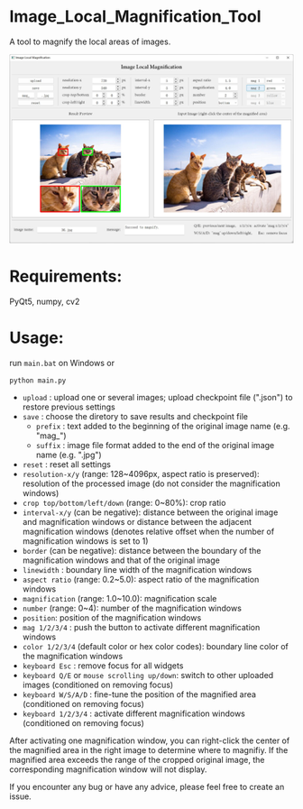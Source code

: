 # Image_Local_Magnification_Tool
A tool to magnify the local areas of images.

![image](./demo.jpg)

# Requirements:

PyQt5, numpy, cv2

# Usage:

run `main.bat` on Windows or
```
python main.py
```


- `upload` : upload one or several images; upload checkpoint file (".json") to restore previous settings
- `save` : choose the diretory to save results and checkpoint file
  - `prefix` : text added to the beginning of the original image name (e.g. "mag_")
  - `suffix` : image file format added to the end of the original image name (e.g. ".jpg")
- `reset` : reset all settings
- `resolution-x/y` (range: 128~4096px, aspect ratio is preserved): resolution of the processed image (do not consider the magnification windows)
- `crop top/bottom/left/down` (range: 0~80%): crop ratio
- `interval-x/y` (can be negative): distance between the original image and magnification windows or distance between the adjacent magnification windows (denotes relative offset when the number of magnification windows is set to 1)
- `border` (can be negative): distance between the boundary of the magnification windows and that of the original image
- `linewidth` : boundary line width of the magnification windows
- `aspect ratio` (range: 0.2~5.0): aspect ratio of the magnification windows
- `magnification` (range: 1.0~10.0): magnification scale
- `number` (range: 0~4): number of the magnification windows
- `position`: position of the magnification windows
- `mag 1/2/3/4` : push the button to activate different magnification windows
- `color 1/2/3/4` (default color or hex color codes): boundary line color of the magnification windows
- `keyboard Esc` : remove focus for all widgets
- `keyboard Q/E` or `mouse scrolling up/down`: switch to other uploaded images (conditioned on removing focus)
- `keyboard W/S/A/D` : fine-tune the position of the magnified area (conditioned on removing focus)
- `keyboard 1/2/3/4` : activate different magnification windows (conditioned on removing focus)

After activating one magnification window, you can right-click the center of the magnified area in the right image to determine where to magnifiy. If the magnified area exceeds the range of the cropped original image, the corresponding magnification window will not display.

If you encounter any bug or have any advice, please feel free to create an issue.